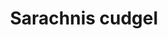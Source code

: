 ---
layout: item
title: Sarachnis cudgel
item-id: 23528
datatable: true
id: 23528
name: "Sarachnis cudgel"
members: true
lowalch: 48000
highalch: 72000
examine: "Not to be confused with a Sarachnis cuddle."
monsters:
  - id: 8713
    name: "Sarachnis"
    members: true
    combat_level: 318
    wiki_url: "https://oldschool.runescape.wiki/w/Sarachnis"
    drops:
      - quantity: "1"
        rarity: 0.0026041666666666665
    image: "https://oldschool.runescape.wiki/images/thumb/e/e9/Sarachnis.png/280px-Sarachnis.png?8f040"
---